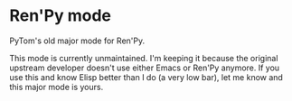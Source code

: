 # Ren'Py mode

PyTom's old major mode for Ren'Py.

This mode is currently unmaintained. I'm keeping it because the original upstream developer doesn't use either Emacs or Ren'Py anymore. If you use this and know Elisp better than I do (a very low bar), let me know and this major mode is yours.

